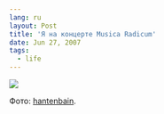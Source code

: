 ```yaml
---
lang: ru
layout: Post
title: 'Я на концерте Musica Radicum'
date: Jun 27, 2007
tags:
  - life
---
```


![](/images/blog/musica-radicum.jpg)

Фото: [hantenbain](http://hantenbain.livejournal.com/).